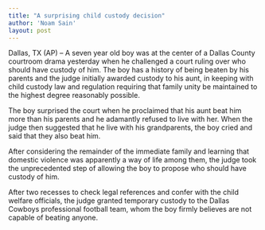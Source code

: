 ```yaml
---
title: "A surprising child custody decision"
author: 'Noam Sain'
layout: post
---
```


Dallas, TX (AP) – A seven year old boy was at the center of a Dallas County courtroom drama yesterday when he challenged a court ruling over who should have custody of him. The boy has a history of being beaten by his parents and the judge initially awarded custody to his aunt, in keeping with child custody law and regulation requiring that family unity be maintained to the highest degree reasonably possible.  
  
The boy surprised the court when he proclaimed that his aunt beat him more than his parents and he adamantly refused to live with her. When the judge then suggested that he live with his grandparents, the boy cried and said that they also beat him.

After considering the remainder of the immediate family and learning that domestic violence was apparently a way of life among them, the judge took the unprecedented step of allowing the boy to propose who should have custody of him.

After two recesses to check legal references and confer with the child welfare officials, the judge granted temporary custody to the Dallas Cowboys professional football team, whom the boy firmly believes are not capable of beating anyone.